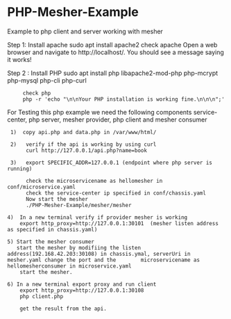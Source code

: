 # PHP-Mesher-Example
Example to php client and server working with mesher

Step 1: Install apache
             sudo apt install apache2
        check apache
             Open a web browser and navigate to  http://localhost/. You should see a message saying it works!

Step 2 : Install PHP
         sudo apt install php libapache2-mod-php php-mcrypt php-mysql php-cli php-curl

         check php
         php -r 'echo "\n\nYour PHP installation is working fine.\n\n\n";'

For Testing this php example we need the following components
       service-center, php server, mesher provider, php client and mesher consumer
  

     1)  copy api.php and data.php in /var/www/html/

     2)   verify if the api is working by using curl
          curl http://127.0.0.1/api.php?name=book

     3)   export SPECIFIC_ADDR=127.0.0.1 (endpoint where php server is running)
         
          check the microservicename as hellomesher in conf/microservice.yaml
          check the service-center ip specified in conf/chassis.yaml 
          Now start the mesher
          ./PHP-Mesher-Example/mesher/mesher
    
    4)  In a new terminal verify if provider mesher is working
        export http_proxy=http://127.0.0.1:30101  (mesher listen address as specified in chassis.yaml)

    5) Start the mesher consumer
       start the mesher by modifiing the listen address(192.168.42.203:30108) in chassis.ymal, serverUri in mesher.yaml change the port and the        microservicename as hellomesherconsumer in microservice.yaml
        start the mesher.

    6) In a new terminal export proxy and run client
        export http_proxy=http://127.0.0.1:30108
        php client.php

        get the result from the api.
   

            
      
